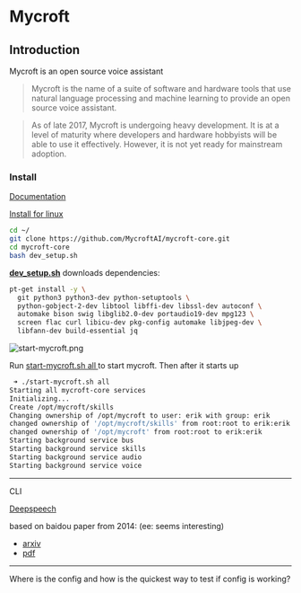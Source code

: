 # Mycroft


## Introduction

Mycroft is an open source voice assistant

> Mycroft is the name of a suite of software and hardware tools that use natural language processing and machine learning to provide an open source voice assistant.

> As of late 2017, Mycroft is undergoing heavy development. It is at a level of maturity where developers and hardware hobbyists will be able to use it effectively. However, it is not yet ready for mainstream adoption.

### Install

[Documentation](https://mycroft.ai/documentation/)

[Install for linux](https://github.com/MycroftAI/mycroft-core/blob/dev/README.md)


```bash
cd ~/
git clone https://github.com/MycroftAI/mycroft-core.git
cd mycroft-core
bash dev_setup.sh
```

<strong>[dev_setup.sh](dev_setup.sh)</strong> downloads dependencies:

```bash
pt-get install -y \
  git python3 python3-dev python-setuptools \
  python-gobject-2-dev libtool libffi-dev libssl-dev autoconf \
  automake bison swig libglib2.0-dev portaudio19-dev mpg123 \
  screen flac curl libicu-dev pkg-config automake libjpeg-dev \
  libfann-dev build-essential jq
```

![start-mycroft.png](/images/notes/programming/start-mycroft.png)

Run [start\-mycroft.sh all ](start\-mycroft.sh) to start
mycroft. Then after it starts up

```bash
 ➜ ./start-mycroft.sh all
Starting all mycroft-core services
Initializing...
Create /opt/mycroft/skills
Changing ownership of /opt/mycroft to user: erik with group: erik
changed ownership of '/opt/mycroft/skills' from root:root to erik:erik
changed ownership of '/opt/mycroft' from root:root to erik:erik
Starting background service bus
Starting background service skills
Starting background service audio
Starting background service voice
```

-------------------------------

CLI


[Deepspeech](https://github.com/mozilla/DeepSpeech.git)

based on baidou paper from 2014: (ee: seems interesting)

  * [arxiv](https://arxiv.org/abs/1412.5567)
  * [pdf](https://arxiv.org/pdf/1412.5567.pdf)

-------------------------------

Where is the config and how is the quickest way to test if config is working?





